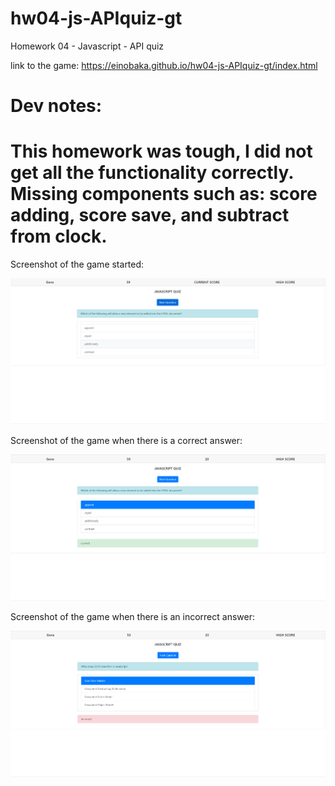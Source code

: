 # hw04-js-APIquiz-gt
Homework 04 - Javascript - API quiz

link to the game: https://einobaka.github.io/hw04-js-APIquiz-gt/index.html

Dev notes:
=================
This homework was tough, I did not get all the functionality correctly. Missing components such as: score adding, score save, and subtract from clock.
=================


Screenshot of the game started:

![Start Game](https://github.com/einobaka/hw04-js-APIquiz-gt/blob/master//assets/start.png)

Screenshot of the game when there is a correct answer:

![Correct Answer](https://github.com/einobaka/hw04-js-APIquiz-gt/blob/master//assets/correct.png)

Screenshot of the game when there is an incorrect answer:

![Incorrect Answer](https://github.com/einobaka/hw04-js-APIquiz-gt/blob/master//assets/incorrect.png)


